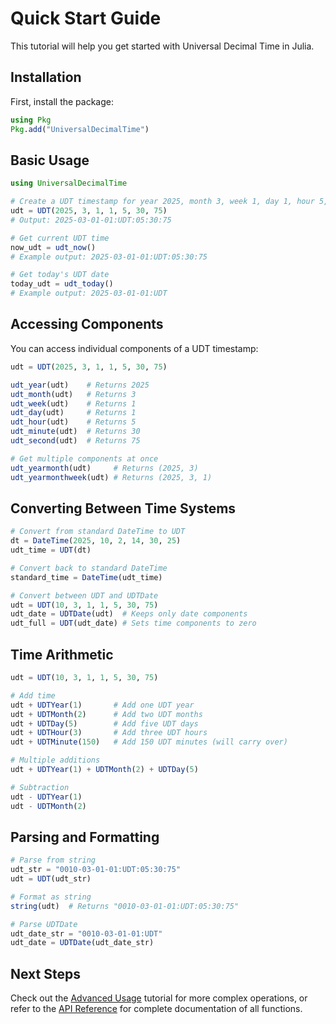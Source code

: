 # Quick Start Guide

This tutorial will help you get started with Universal Decimal Time in Julia.

## Installation

First, install the package:

```julia
using Pkg
Pkg.add("UniversalDecimalTime")
```

## Basic Usage

```julia
using UniversalDecimalTime

# Create a UDT timestamp for year 2025, month 3, week 1, day 1, hour 5, minute 30, second 75
udt = UDT(2025, 3, 1, 1, 5, 30, 75)
# Output: 2025-03-01-01:UDT:05:30:75

# Get current UDT time
now_udt = udt_now()
# Example output: 2025-03-01-01:UDT:05:30:75

# Get today's UDT date
today_udt = udt_today()
# Example output: 2025-03-01-01:UDT
```

## Accessing Components

You can access individual components of a UDT timestamp:

```julia
udt = UDT(2025, 3, 1, 1, 5, 30, 75)

udt_year(udt)    # Returns 2025
udt_month(udt)   # Returns 3
udt_week(udt)    # Returns 1
udt_day(udt)     # Returns 1
udt_hour(udt)    # Returns 5
udt_minute(udt)  # Returns 30
udt_second(udt)  # Returns 75

# Get multiple components at once
udt_yearmonth(udt)     # Returns (2025, 3)
udt_yearmonthweek(udt) # Returns (2025, 3, 1)
```

## Converting Between Time Systems

```julia
# Convert from standard DateTime to UDT
dt = DateTime(2025, 10, 2, 14, 30, 25)
udt_time = UDT(dt)

# Convert back to standard DateTime
standard_time = DateTime(udt_time)

# Convert between UDT and UDTDate
udt = UDT(10, 3, 1, 1, 5, 30, 75)
udt_date = UDTDate(udt)  # Keeps only date components
udt_full = UDT(udt_date) # Sets time components to zero
```

## Time Arithmetic

```julia
udt = UDT(10, 3, 1, 1, 5, 30, 75)

# Add time
udt + UDTYear(1)       # Add one UDT year
udt + UDTMonth(2)      # Add two UDT months
udt + UDTDay(5)        # Add five UDT days
udt + UDTHour(3)       # Add three UDT hours
udt + UDTMinute(150)   # Add 150 UDT minutes (will carry over)

# Multiple additions
udt + UDTYear(1) + UDTMonth(2) + UDTDay(5)

# Subtraction
udt - UDTYear(1)
udt - UDTMonth(2)
```

## Parsing and Formatting

```julia
# Parse from string
udt_str = "0010-03-01-01:UDT:05:30:75"
udt = UDT(udt_str)

# Format as string
string(udt)  # Returns "0010-03-01-01:UDT:05:30:75"

# Parse UDTDate
udt_date_str = "0010-03-01-01:UDT"
udt_date = UDTDate(udt_date_str)
```

## Next Steps

Check out the [Advanced Usage](advanced_usage.md) tutorial for more complex operations, or refer to the [API Reference](api.md) for complete documentation of all functions.